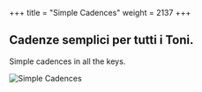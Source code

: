 +++
title = "Simple Cadences"
weight = 2137
+++

## Cadenze semplici per tutti i Toni.

Simple cadences in all the keys.

![Simple Cadences](/img/09DurReg.jpg)
